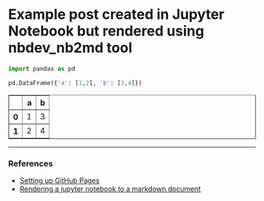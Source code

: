 # Example post created in Jupyter Notebook but rendered using nbdev_nb2md tool



```python
import pandas as pd
```

```python
pd.DataFrame({'a': [1,2], 'b': [3,4]})
```




<div>
<style scoped>
    .dataframe tbody tr th:only-of-type {
        vertical-align: middle;
    }

    .dataframe tbody tr th {
        vertical-align: top;
    }

    .dataframe thead th {
        text-align: right;
    }
</style>
<table border="1" class="dataframe">
  <thead>
    <tr style="text-align: right;">
      <th></th>
      <th>a</th>
      <th>b</th>
    </tr>
  </thead>
  <tbody>
    <tr>
      <th>0</th>
      <td>1</td>
      <td>3</td>
    </tr>
    <tr>
      <th>1</th>
      <td>2</td>
      <td>4</td>
    </tr>
  </tbody>
</table>
</div>



<hr>

### References

- [Setting up GitHub Pages](https://www.fast.ai/2020/01/16/fast_template/)
- [Rendering a jupyter notebook to a markdown document](https://www.fast.ai/2020/01/20/nb2md/)
